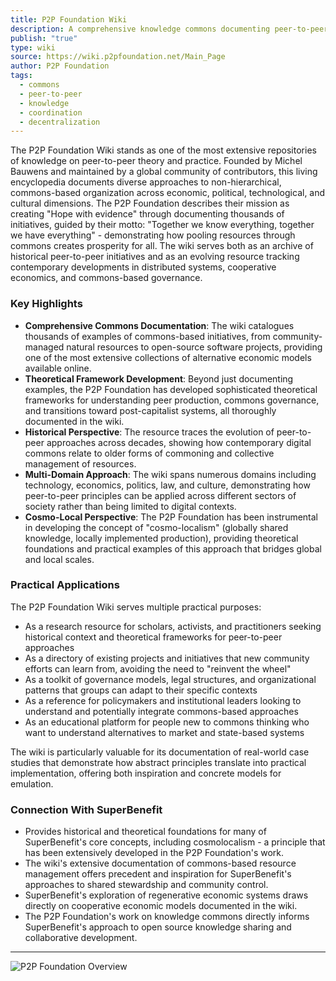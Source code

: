 ```yaml
---
title: P2P Foundation Wiki
description: A comprehensive knowledge commons documenting peer-to-peer practices, theories, and projects across economic, political, and cultural domains.
publish: "true"
type: wiki
source: https://wiki.p2pfoundation.net/Main_Page
author: P2P Foundation
tags:
  - commons
  - peer-to-peer
  - knowledge
  - coordination
  - decentralization
---
```


The P2P Foundation Wiki stands as one of the most extensive repositories of knowledge on peer-to-peer theory and practice. Founded by Michel Bauwens and maintained by a global community of contributors, this living encyclopedia documents diverse approaches to non-hierarchical, commons-based organization across economic, political, technological, and cultural dimensions. The P2P Foundation describes their mission as creating "Hope with evidence" through documenting thousands of initiatives, guided by their motto: "Together we know everything, together we have everything" - demonstrating how pooling resources through commons creates prosperity for all. The wiki serves both as an archive of historical peer-to-peer initiatives and as an evolving resource tracking contemporary developments in distributed systems, cooperative economics, and commons-based governance.

### Key Highlights
- **Comprehensive Commons Documentation**: The wiki catalogues thousands of examples of commons-based initiatives, from community-managed natural resources to open-source software projects, providing one of the most extensive collections of alternative economic models available online.
- **Theoretical Framework Development**: Beyond just documenting examples, the P2P Foundation has developed sophisticated theoretical frameworks for understanding peer production, commons governance, and transitions toward post-capitalist systems, all thoroughly documented in the wiki.
- **Historical Perspective**: The resource traces the evolution of peer-to-peer approaches across decades, showing how contemporary digital commons relate to older forms of commoning and collective management of resources.
- **Multi-Domain Approach**: The wiki spans numerous domains including technology, economics, politics, law, and culture, demonstrating how peer-to-peer principles can be applied across different sectors of society rather than being limited to digital contexts.
- **Cosmo-Local Perspective**: The P2P Foundation has been instrumental in developing the concept of "cosmo-localism" (globally shared knowledge, locally implemented production), providing theoretical foundations and practical examples of this approach that bridges global and local scales.

### Practical Applications

The P2P Foundation Wiki serves multiple practical purposes:

- As a research resource for scholars, activists, and practitioners seeking historical context and theoretical frameworks for peer-to-peer approaches
- As a directory of existing projects and initiatives that new community efforts can learn from, avoiding the need to "reinvent the wheel"
- As a toolkit of governance models, legal structures, and organizational patterns that groups can adapt to their specific contexts
- As a reference for policymakers and institutional leaders looking to understand and potentially integrate commons-based approaches
- As an educational platform for people new to commons thinking who want to understand alternatives to market and state-based systems

The wiki is particularly valuable for its documentation of real-world case studies that demonstrate how abstract principles translate into practical implementation, offering both inspiration and concrete models for emulation.

### Connection With SuperBenefit

- Provides historical and theoretical foundations for many of SuperBenefit's core concepts, including cosmolocalism - a principle that has been extensively developed in the P2P Foundation's work.
- The wiki's extensive documentation of commons-based resource management offers precedent and inspiration for SuperBenefit's approaches to shared stewardship and community control.
- SuperBenefit's exploration of regenerative economic systems draws directly on cooperative economic models documented in the wiki.
- The P2P Foundation's work on knowledge commons directly informs SuperBenefit's approach to open source knowledge sharing and collaborative development.

---

![P2P Foundation Overview](https://youtu.be/sO-QJLDpHQ0)
